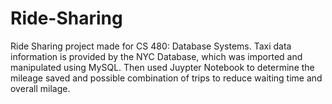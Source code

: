 # Ride-Sharing
Ride Sharing project made for CS 480: Database Systems. Taxi data information is provided by the NYC Database, which was imported and manipulated using MySQL. Then used Juypter Notebook to determine the mileage saved and possible combination of trips to reduce waiting time and overall milage.


